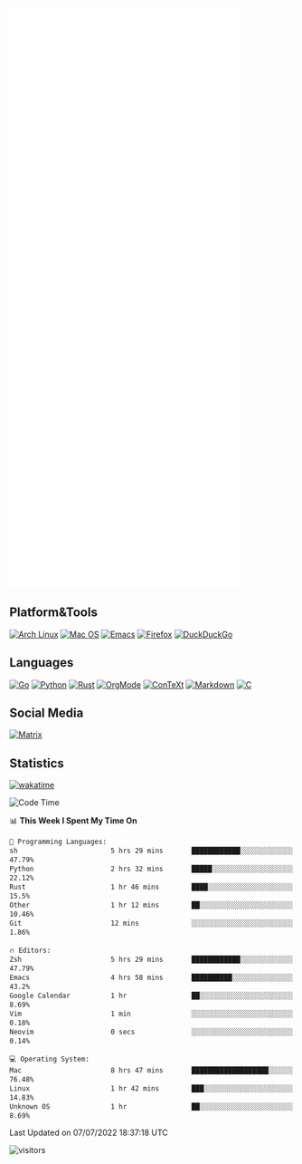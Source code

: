 ![Metrics](https://github.com/SteamedFish/SteamedFish/blob/master/github-metrics.svg)

## Platform&Tools

[![Arch Linux](https://img.shields.io/badge/ArchLinux-1793D1?logo=arch-linux&logoColor=fff&style=flat-square)](https://archlinux.org/)
[![Mac OS](https://img.shields.io/badge/MacOS-000000?style=flat-square&logo=macos&logoColor=F0F0F0)](https://www.apple.com/macos/)
[![Emacs](https://img.shields.io/badge/Emacs-%237F5AB6.svg?&style=flat-square&logo=gnu-emacs&logoColor=white)](https://www.gnu.org/software/emacs/)
[![Firefox](https://img.shields.io/badge/Firefox-FF7139?style=flat-square&logo=Firefox-Browser&logoColor=white)](https://firefox.com/)
[![DuckDuckGo](https://img.shields.io/badge/DuckDuckGo-DE5833?style=flat-square&logo=DuckDuckGo&logoColor=white)](https://duckduckgo.com/)

## Languages

[![Go](https://img.shields.io/badge/Golang-%2300ADD8.svg?style=flat-square&logo=go&logoColor=white)](https://golang.org/)
[![Python](https://img.shields.io/badge/Python-3670A0?style=flat-square&logo=python&logoColor=ffdd54)](https://www.python.org/)
[![Rust](https://img.shields.io/badge/Rust-%23000000.svg?style=flat-square&logo=rust&logoColor=white)](https://www.rust-lang.org/)
[![OrgMode](https://img.shields.io/badge/OrgMode-%23000000.svg?style=flat-square&logo=org&logoColor=white)](https://orgmode.org/)
[![ConTeXt](https://img.shields.io/badge/ConTeXt-%23008080.svg?style=flat-square&logo=latex&logoColor=white)](https://contextgarden.net/)
[![Markdown](https://img.shields.io/badge/MarkDown-%23000000.svg?style=flat-square&logo=markdown&logoColor=white)](https://daringfireball.net/projects/markdown/)
[![C](https://img.shields.io/badge/C-%2300599C.svg?style=flat-square&logo=c&logoColor=white)](https://www.iso.org/standard/74528.html)

## Social Media

[![Matrix](https://img.shields.io/badge/SteamedFish-2CA5E0?style=social&logo=matrix&logoColor=black)](https://matrix.to/#/@i:steamedfish.org)

## Statistics
[![wakatime](https://wakatime.com/badge/user/168280d6-fcf2-4b4f-ad3a-dc4612f35b38.svg)](https://wakatime.com/@168280d6-fcf2-4b4f-ad3a-dc4612f35b38)

<!--START_SECTION:waka-->
![Code Time](http://img.shields.io/badge/Code%20Time-1%2C908%20hrs%2053%20mins-blue)

📊 **This Week I Spent My Time On** 

```text
💬 Programming Languages: 
sh                       5 hrs 29 mins       ████████████░░░░░░░░░░░░░   47.79% 
Python                   2 hrs 32 mins       █████░░░░░░░░░░░░░░░░░░░░   22.12% 
Rust                     1 hr 46 mins        ████░░░░░░░░░░░░░░░░░░░░░   15.5% 
Other                    1 hr 12 mins        ██░░░░░░░░░░░░░░░░░░░░░░░   10.46% 
Git                      12 mins             ░░░░░░░░░░░░░░░░░░░░░░░░░   1.86%

🔥 Editors: 
Zsh                      5 hrs 29 mins       ████████████░░░░░░░░░░░░░   47.79% 
Emacs                    4 hrs 58 mins       ██████████░░░░░░░░░░░░░░░   43.2% 
Google Calendar          1 hr                ██░░░░░░░░░░░░░░░░░░░░░░░   8.69% 
Vim                      1 min               ░░░░░░░░░░░░░░░░░░░░░░░░░   0.18% 
Neovim                   0 secs              ░░░░░░░░░░░░░░░░░░░░░░░░░   0.14%

💻 Operating System: 
Mac                      8 hrs 47 mins       ███████████████████░░░░░░   76.48% 
Linux                    1 hr 42 mins        ███░░░░░░░░░░░░░░░░░░░░░░   14.83% 
Unknown OS               1 hr                ██░░░░░░░░░░░░░░░░░░░░░░░   8.69%

```


 Last Updated on 07/07/2022 18:37:18 UTC
<!--END_SECTION:waka-->

![visitors](https://visitor-badge.laobi.icu/badge?page_id=SteamedFish.SteamedFish)
